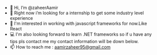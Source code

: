 - 👋 Hi, I’m @zaheerAamir
- 👀 Right now i’m looking for a internship to get some industry level experience 
- 🚀 I'm interested in working with javascript frameworks for now.Like React
- 💻 I'm also looking forward to learn .NET frameworks so if u have any tips pls contact me 
   my contact information will be down below.
- 📫 How to reach me : aamirzaheer95@gmail.com

<!---
zaheerAamir/zaheerAamir is a ✨ special ✨ repository because its `README.md` (this file) appears on your GitHub profile.
You can click the Preview link to take a look at your changes.
--->
